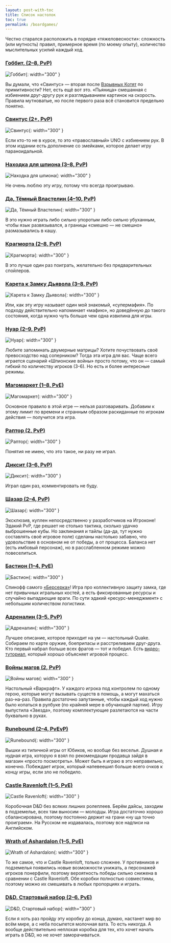 ```yaml
---
layout: post-with-toc
title: Список настолок
toc: true
permalink: /boardgames/
---
```


Честно старался расположить в порядке «тяжеловесности»: сложность (или мутность) правил, примерное время (по моему опыту), количество мыслительных усилий каждый ход.

### [Гоббит, (2–8, PvP)](https://tesera.ru/game/Gobbit/)
![Гоббит](/assets/img/boardgames/gobbit.jpg){: width="300" }

Вы думали, что «Свинтус» — вторая после [Взрывных Котят](https://tesera.ru/game/exploding-kittens/) по примитивности? Нет, есть ещё вот это. «Пьяница» смешанная с избиением друг-другу рук и разглядыванием картинок на скорость. Правила мутноватые, но после первого раза всё становится предельно понятно.

### [Свинтус (2+, PvP)](https://tesera.ru/game/Svintus-2/)
![Свинтус](/assets/img/boardgames/svintus.jpg){: width="300" }

Если кто-то не в курсе, то это «православный» UNO с избиением рук. В этом издании есть дополнение со змейками, которое делает игру параноидальной.

### [Находка для шпиона (3–8, PvP)](https://tesera.ru/game/spyfall/)
![Находка для шпиона](/assets/img/boardgames/spyfall.jpg){: width="300" }

Не очень люблю эту игру, потому что всегда проигрываю.

### [Да, Тёмный Властелин (4–10, PvP)](https://tesera.ru/game/aye-dark-overlord/)
![Да, Тёмный Властелин](/assets/img/boardgames/aye-dark-overlord.jpg){: width="300" }

В это нужно играть либо сильно упоротым либо сильно убуханным, чтобы язык развязывался, а границы «смешно — не смешно» размазывались в кашу.

### [Крагморта (2–8, PvP)](https://tesera.ru/game/kragmortha/)
![Крагморта](/assets/img/boardgames/kragmortha.jpg){: width="300" }

В это лучше один раз поиграть, желательно без предварительных спойлеров.

### [Карета к Замку Дьявола (3–8, PvP)](https://tesera.ru/game/coach-ride-to-devils-castle/)
![Карета к Замку Дьявола](/assets/img/boardgames/coach-ride-to-devils-castle.jpg){: width="300" }

Или, как эту игру называет один мой знакомый, «супермафия». По подходу действительно напоминает «мафию», но доведённую до такого состояния, когда нужно чуть больше чем одна извилина для игры.

### [Нуар (2–9, PvP)](https://tesera.ru/game/noir/)
![Нуар](/assets/img/boardgames/noir.jpg){: width="300" }

Любите запоминать двумерные матрицы? Хотите почуствовать своё превосходство над соперником? Тогда эта игра для вас. Чаще всего играется сценарий «Шпионские войны» просто потому, что он — самый гибкий по количеству игроков (3-6). Но есть и более интересные режимы.

### [Магомаркет (1–8, PvE)](https://tesera.ru/game/magic-maze/)
![Магомаркет](/assets/img/boardgames/magic-maze.jpg){: width="300" }

Основное правило в этой игре — нельзя разговаривать. Добавим к этому лимит по времени и странным образом раскиданные по игрокам действия — получится эта игра.

### [Раптор (2, PvP)](https://tesera.ru/game/Raptor/)
![Раптор](/assets/img/boardgames/raptor.jpg){: width="300" }

Понятия не имею, что это такое, ни разу не играл.

### [Диксит (3–6, PvP)](https://tesera.ru/game/dixit/)
![Диксит](/assets/img/boardgames/dixit.jpg){: width="300" }

Играл один раз, комментировать не буду.

### [Шазар (2–4, PvP)](https://tesera.ru/game/Shazar/)
![Шазар](/assets/img/boardgames/shazar.jpg){: width="300" }

Эксклюзив, куплен непосредственно у разработчиков на Игроконе! Эдакий PvP, где решает не столько тактика, сколько удачно выброшенные кубы. Но заклинания и тайлы (да-да, тут нужно составлять своё игровое поле) сделаны настолько забавно, что удовольствие в основном не от победы, а от процесса. Баланса нет (есть имбовый персонаж), но в расслабленном режиме можно повеселиться.

### [Бастион (1–4, PvE)](https://tesera.ru/game/Bastion/)
![Бастион](/assets/img/boardgames/bastion.jpg){: width="300" }

Спинофф самого [«Берсерка»](https://berserk.ru/)! Игра про коллективную защиту замка, где нет привычных игральных костей, а есть фиксированные ресурсы и случайно выпадающие враги. По сути эдакий «ресурс-менеджмент» с небольшим количеством логистики.

### [Адреналин (3–5, PvP)](https://tesera.ru/game/adrenaline/)
![Адреналин](/assets/img/boardgames/adrenaline.jpg){: width="300" }

Лучшее описание, которое приходит на ум — настольный Quake. Собираем по карте оружие, боеприпасы и расстреливаем друг-друга. Кто первый набрал больше всех фрагов — тот и победил. Есть [видео-туториал](https://youtu.be/hxZ1rSI9EvU), который хорошо объясняет игровой процесс.

### [Войны магов (2, PvP)](https://tesera.ru/game/MageWars/)
![Войны магов](/assets/img/boardgames/mage-wars.jpg){: width="300" }

Настольный «Варкрафт». У каждого игрока под контролем по одному герою, которые могут вызывать существ в помощь, а могут махаться раз-на-раз. Правила достаточно запутанные, чтобы каждый ход нужно было копаться в рулбуке (по крайней мере в обучающей партии). Игру выпустила «Звезда», поэтому комплектующие разлетаются на части буквально в руках.

### [Runebound (2–4, PvEvP)](https://tesera.ru/game/Runebound-Third-Edition/)
![Runebound](/assets/img/boardgames/runebound.jpg){: width="300" }

Вышки из типичной игры от Юбиков, но вообще без веселья. Душная и нудная игра, которую я взял по рекомендации продавца зайдя в магазин «просто посмотреть». Может быть я играю в это неправильно, конечно. Побеждает игрок, который напевеешил больше всего очков к концу игры, если зло не победило.

### [Castle Ravenloft (1–5, PvE)](https://tesera.ru/game/Dungeons-and-Dragons-Castle-Ravenloft/)
![Castle Ravenloft](/assets/img/boardgames/castle-ravenloft.jpg){: width="300" }

Коробочная D&D без всяких лишних ролеплеев. Берём дайсы, заходим в подземелье, всех там выносим — молодцы. Игра достаточно хорошо сбалансирована, поэтому постоянно держит на грани «ну ща точно проиграем». На Русском не издавалась, поэтому все надписи на Английском.

### [Wrath of Ashardalon (1–5, PvE)](https://tesera.ru/game/Dungeons-and-Dragons-Wrath-of-Ashardalon/)
![Wrath of Ashardalon](/assets/img/boardgames/wrath-of-ashardalon.jpg){: width="300" }

То же самое, что и Castle Ravenloft, только сложнее. У противников и подземелья появились новые возможности унижать, а персонажей игроков понерфили, поэтому вероятность победы сильно снижена в сравнении с Castle Ravenloft. Обе коробки полностью совместимы, поэтому можно их смешивать в любых пропорциях и играть.

### [D&D, Стартовый набор (2–6, PvE)](https://tesera.ru/game/dungeons-dragons-starter-set-fantasy-roleplaying-fundamentals/)
![D&D, Стартовый набор](/assets/img/boardgames/dnd-starter-set.jpg){: width="300" }

Если я хоть раз пройду эту коробку до конца, думаю, настанет мир во всём мире, а с неба посыпется молочная вата. То есть никогда. А вообще действительно неплохая коробка для тех, кто хочет начать играть в D&D, но не хочет заморачиваться.
